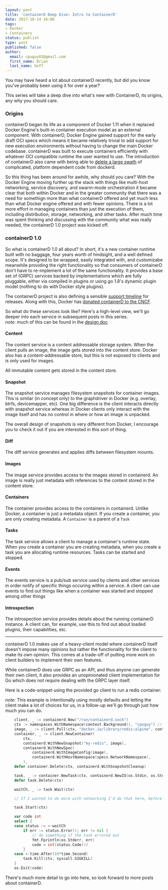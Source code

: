 ```yaml
---
layout: post
title: 'containerD Deep Dive: Intro to ContainerD'
date: 2017-10-14 16:00
tags:
- Docker
- Containers
status: publish
type: post
published: false
author:
  email: cpuguy83@gmail.com
  first_name: Brian
  last_name: Goff
---
```


You may have heard a lot about containerD recently, but did you know you've
probably been using it for over a year?

This series will take a deep dive into what's new with ContainerD, its origins,
any why you should care.

<!--break-->

### Origins

containerD began its life as a component of Docker 1.11 when it replaced
Docker Engine's built-in container execution model as an external component.
With containerD, Docker Engine gained support for the early draft OCI specs
which means it became relatively trivial to add support for new execution
environments without having to change the main Docker codebase. containerD was
built to execute containers efficiently with whatever OCI compatible runtime
the user wanted to use. The introduction of containerD also came with being
able to
[delete a large swath](https://github.com/moby/moby/pull/20662/commits/6eebe85290327ee9934ea996b6ef82c579789d97)
of complicated, platform dependent code from dockerd.

So this thing has been around for awhile, why should you care? With the Docker
Engine moving further up the stack with things like multi-host networking,
service discovery, and swarm-mode orchestration it became clear that both within
Docker and in the greater community that there was a need for somethign more than
what containerD offered and yet much less than what Docker engine offered and
with fewer opinions.
There is a lot more effort in managing containers than just the execution of them,
including distribution, storage, networking, and other tasks. After much time
was spent thinking and discussing with the community what was really needed, the
containerD 1.0 project was kicked off.

### containerD 1.0

So what is containerD 1.0 all about? In short, it's a new container runtime built
with no baggage, four years worth of hindsight, and a well defined scope.
It's designed to be wrapped, easily integrated with, and customizabe meanwhile
providing the right functionality so that consumers of containerD don't have to
re-implement a lot of the same functionality. It provides a base set of (GRPC)
services backed by implementations which are fully pluggable, either via
compiled in plugins or using go 1.8's dynamic plugin model (nothing to do with Docker style plugins).

The containerD project is also defining a sensible
[support timeline](https://github.com/containerd/containerd/blob/master/RELEASES.md#support-horizon)
for releases.
Along with this, Docker has
[donated containerD to the CNCF](https://www.cncf.io/announcement/2017/03/29/containerd-joins-cloud-native-computing-foundation/).

So what do these services look like? Here's a high-level view, we'll go deeper
into each service in subsequent posts in this series.  
*note*: much of this can be found in the
[design doc](https://github.com/containerd/containerd/blob/master/design/architecture.md)

#### Content

The content service is a content addressable storage system. When the client pulls
an image, the image gets stored into the content store. Docker also has a
content-addressable store, but this is not exposed to clients and is only used
for images.

All immutable content gets stored in the content store.

#### Snapshot

The snapshot service manages filesystem snapshots for container images. This is
similar (in concept only) to the graphdriver in Docker (e.g. overlay, btrfs, devicemapper, etc).
One big difference is the client interacts directly with snapshot service whereas
in Docker clients only interact with the image itself and has no control in where
or how an image is unpacked.

The overall design of snapshots is very different from Docker, I encourage you
to check it out if you are interested in this sort of thing.

#### Diff

The diff service generates and applies diffs between filesystem mounts.

#### Images

The image service provides access to the images stored in containerd. An image
is really just metadata with references to the content stored in the content
store.

#### Containers

The container provides access to the containers in containerd. Unlike Docker, a
container is just a metadata object. If you create a container, you are only
creating metadata. A `Container` is a parent of a `Task`

#### Tasks

The task service allows a client to manage a container's runtime state. When
you create a container you are creating metadata, when you create a task you
are allocating runtime resources. Tasks can be started and stopped.

#### Events

The events service is a pub/sub service used by clients and other services in
order notify of specific things occuring within a service. A client can use events
to find out things like when a container was started and stopped among other things

#### Introspection

The introspection service provides details about the running containerD instance.
A client can, for example, use this to find out about loaded plugins, their
capabilities, etc.

----

containerD 1.0 makes use of a heavy-client model where containerD itself doesn't
impose many opinions but rather the functionality for the client to make its
own opinion. This comes at a trade-off of putting more work on client builders
to implement their own features.

While containerD does use GRPC as an API, and thus anyone can generate their
own client, it also provides an unopinionated client implementation for Go which
does not require dealing with the GRPC layer itself.

Here is a code-snippet using the provided go client to run a redis container:

*note:* This example is intentionally using mostly defaults and letting the client
make a lot of choices for us, in a follow-up we'll go through just how much you
can do.

```go
	client, _ := containerd.New("/run/containerd.sock")
	ctx := namespaces.WithNamespace(context.Background(), "cpuguy") // note everything is namespaced
	image, _ := client.Pull(ctx, "docker.io/library/redis:alpine", containerd.WithPullUnpack)
	container, _ := client.NewContainer(
		ctx,
		containerd.WithNewSnapshot("my-redis", image),
		containerd.WithNewSpec(
			containerd.WithImageConfig(image),
			containerd.WithHostNamespace(specs.NetworkNamespace),
		),
	defer container.Delete(ctx, containerd.WithSnapshotCleanup)

	task, _ := container.NewTask(ctx, containerd.NewIO(os.Stdin, os.Stdout, os.Stderr))
	defer task.Delete(ctx)

	waitCh, _ := task.Wait(ctx)

	// If I wanted to do more with networking I'd do that here, before `task.Start()`

	task.Start(ctx)

	var code int
	select {
	case status := <-waitCh
		if err := status.Error(); err != nil {
			// do something if the task errored out
			fmt.Fprintln(os.Stderr, err)
			code = int(status.Code())
		}
	case <-time.After(10*time.Second)
		task.Kill(ctx, syscall.SIGKILL)
	}
	os.Exit(code)
```

There's much more detail to go into here, so look forward to more posts about
containerD.
